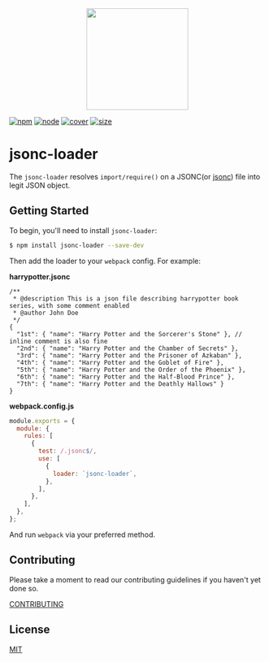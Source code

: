 <div align="center">
  <a href="https://github.com/webpack/webpack">
    <img width="200" height="200" src="https://webpack.js.org/assets/icon-square-big.svg">
  </a>
</div>

[![npm][npm]][npm-url]
[![node][node]][node-url]
[![cover][cover]][cover-url]
[![size][size]][size-url]

# jsonc-loader

The `jsonc-loader` resolves `import/require()` on a JSONC(or [jsonc](https://komkom.github.io/)) file into legit JSON object.

## Getting Started

To begin, you'll need to install `jsonc-loader`:

```bash
$ npm install jsonc-loader --save-dev
```

Then add the loader to your `webpack` config. For example:

**harrypotter.jsonc**

```jsonc
/**
 * @description This is a json file describing harrypotter book series, with some comment enabled
 * @author John Doe
 */
{
  "1st": { "name": "Harry Potter and the Sorcerer's Stone" }, // inline comment is also fine
  "2nd": { "name": "Harry Potter and the Chamber of Secrets" },
  "3rd": { "name": "Harry Potter and the Prisoner of Azkaban" },
  "4th": { "name": "Harry Potter and the Goblet of Fire" },
  "5th": { "name": "Harry Potter and the Order of the Phoenix" },
  "6th": { "name": "Harry Potter and the Half-Blood Prince" },
  "7th": { "name": "Harry Potter and the Deathly Hallows" }
}
```

**webpack.config.js**

```js
module.exports = {
  module: {
    rules: [
      {
        test: /.jsonc$/,
        use: [
          {
            loader: `jsonc-loader`,
          },
        ],
      },
    ],
  },
};
```

And run `webpack` via your preferred method.

## Contributing

Please take a moment to read our contributing guidelines if you haven't yet done so.

[CONTRIBUTING](./.github/CONTRIBUTING.md)

## License

[MIT](./LICENSE)

[npm]: https://img.shields.io/npm/v/jsonc-loader.svg
[npm-url]: https://npmjs.com/package/jsonc-loader
[node]: https://img.shields.io/node/v/jsonc-loader.svg
[node-url]: https://nodejs.org
[tests-url]: https://dev.azure.com/webpack-contrib/jsonc-loader/_build/latest?definitionId=2&branchName=master
[cover]: https://codecov.io/gh/webpack-contrib/jsonc-loader/branch/master/graph/badge.svg
[cover-url]: https://codecov.io/gh/rianma/jsonc-loader
[size]: https://packagephobia.now.sh/badge?p=jsonc-loader
[size-url]: https://packagephobia.now.sh/result?p=jsonc-loader
